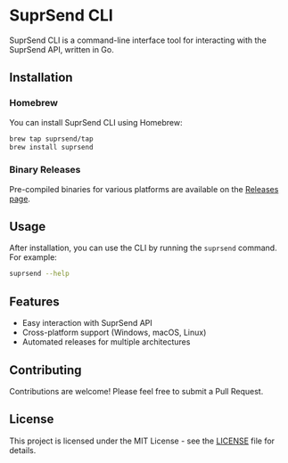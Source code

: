 # SuprSend CLI

SuprSend CLI is a command-line interface tool for interacting with the SuprSend API, written in Go.

## Installation

### Homebrew

You can install SuprSend CLI using Homebrew:

```bash
brew tap suprsend/tap
brew install suprsend
```

### Binary Releases

Pre-compiled binaries for various platforms are available on the [Releases page](https://github.com/suprsend/cli/releases).

## Usage

After installation, you can use the CLI by running the `suprsend` command. For example:

```bash
suprsend --help
```

## Features

- Easy interaction with SuprSend API
- Cross-platform support (Windows, macOS, Linux)
- Automated releases for multiple architectures

## Contributing

Contributions are welcome! Please feel free to submit a Pull Request.

## License

This project is licensed under the MIT License - see the [LICENSE](LICENSE) file for details.
